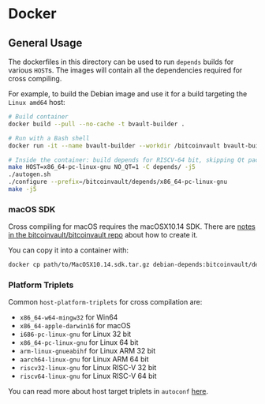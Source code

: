 # Docker

## General Usage

The dockerfiles in this directory can be used to run `depends` builds for various `HOST`s.
The images will contain all the dependencies required for cross compiling.

For example, to build the Debian image and use it for a build targeting the `Linux amd64` host:

```bash
# Build container
docker build --pull --no-cache -t bvault-builder .

# Run with a Bash shell
docker run -it --name bvault-builder --workdir /bitcoinvault bvault-builder /bin/bash

# Inside the container: build depends for RISCV-64 bit, skipping Qt packages
make HOST=x86_64-pc-linux-gnu NO_QT=1 -C depends/ -j5
./autogen.sh
./configure --prefix=/bitcoinvault/depends/x86_64-pc-linux-gnu
make -j5
```

### macOS SDK
Cross compiling for macOS requires the macOSX10.14 SDK.
There are [notes in the bitcoinvault/bitcoinvault repo](https://github.com/bitcoinvault/bitcoinvault/tree/master/contrib/macdeploy#sdk-extraction) about how to create it.

You can copy it into a container with:
```bash
docker cp path/to/MacOSX10.14.sdk.tar.gz debian-depends:bitcoinvault/depends/SDKs
```

### Platform Triplets
Common `host-platform-triplets` for cross compilation are:

- `x86_64-w64-mingw32` for Win64
- `x86_64-apple-darwin16` for macOS
- `i686-pc-linux-gnu` for Linux 32 bit
- `x86_64-pc-linux-gnu` for Linux 64 bit
- `arm-linux-gnueabihf` for Linux ARM 32 bit
- `aarch64-linux-gnu` for Linux ARM 64 bit
- `riscv32-linux-gnu` for Linux RISC-V 32 bit
- `riscv64-linux-gnu` for Linux RISC-V 64 bit

You can read more about host target triplets in `autoconf` [here](https://www.gnu.org/software/autoconf/manual/autoconf-2.69/html_node/Specifying-Target-Triplets.html).
